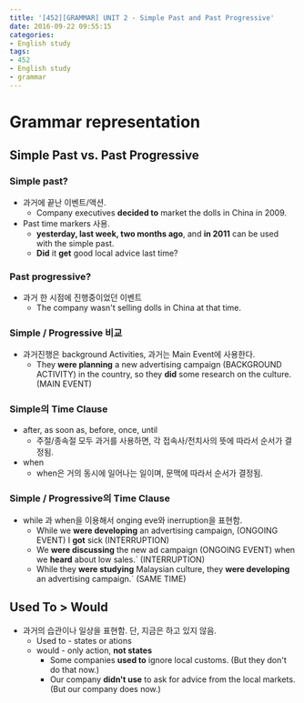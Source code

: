 ```yaml
---
title: '[452][GRAMMAR] UNIT 2 - Simple Past and Past Progressive'
date: 2016-09-22 09:55:15
categories: 
- English study
tags:
- 452
- English study
- grammar
---
```


# Grammar representation

## Simple Past vs. Past Progressive
    
### Simple past?
* 과거에 끝난 이벤트/액션.
    * Company executives **decided to** market the dolls in China in 2009.
* Past time markers 사용.
    * **yesterday, last week, two months ago**, and **in 2011** can be used with the simple past.
    * **Did** it **get** good local advice last time?

### Past progressive?
* 과거 한 시점에 진행중이었던 이벤트
    * The company wasn't selling dolls in China at that time.

### Simple / Progressive 비교
* 과거진행은 background Activities, 과거는 Main Event에 사용한다.
    * They **were planning** a new advertising campaign (BACKGROUND ACTIVITY) in the country, so they **did** some research on the culture. (MAIN EVENT)
    
### Simple의 Time Clause
* after, as soon as, before, once, until
    * 주절/종속절 모두 과거를 사용하면, 각 접속사/전치사의 뜻에 따라서 순서가 결정됨. 
* when
    * when은 거의 동시에 일어나는 일이며, 문맥에 따라서 순서가 결정됨.

### Simple / Progressive의 Time Clause
* while 과 when을 이용해서 onging eve와 inerruption을 표현함. 
    * While we **were developing** an advertising campaign, (ONGOING EVENT) I **got** sick (INTERRUPTION)    
    * We **were discussing** the new ad campaign (ONGOING EVENT) when we **heard** about low sales.` (INTERRUPTION)
    * While they **were studying** Malaysian culture, they **were developing** an advertising campaign.` (SAME TIME)

## Used To > Would
* 과거의 습관이나 일상을 표현함. 단, 지금은 하고 있지 않음.
    * Used to - states or ations
    * would - only action, **not states**
        * Some companies **used to** ignore local customs. (But they don't do that now.)
        * Our company **didn't use** to ask for advice from the local markets. (But our company does now.)
